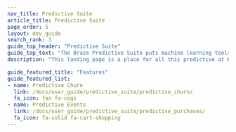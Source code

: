 ```yaml
---
nav_title: Predictive Suite
article_title: Predictive Suite
page_order: 5
layout: dev_guide
search_rank: 3
guide_top_header: "Predictive Suite"
guide_top_text: "The Braze Predictive Suite puts machine learning tools in your hands without any additional engineering required. Predictive Churn and Predictive Events (previously Predictive Purchases) are customizable, on-demand predictive models you create in minutes to effectively leverage and act on data seamlessly within the Braze platform. Learn more about the features by visiting the following articles."
description: "This landing page is a place for all this predictive at Braze! The Braze Predictive Suite offers solutions for churn and event prediction within your Braze campaigns and Canvases."

guide_featured_title: "Features"
guide_featured_list:
- name: Predictive Churn
  link: /docs/user_guide/predictive_suite/predictive_churn/
  fa_icon: fas fa-cogs
- name: Predictive Events
  link: /docs/user_guide/predictive_suite/predictive_purchases/
  fa_icon: fa-solid fa-cart-shopping
---
```


<br><br>